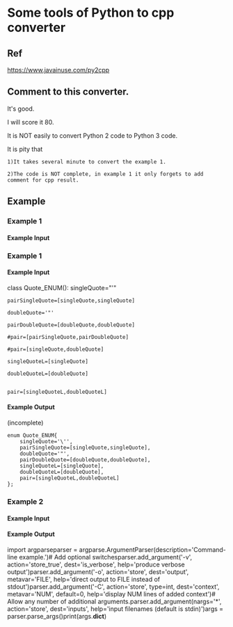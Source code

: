 # Some tools of Python to cpp converter
## Ref
https://www.javainuse.com/py2cpp

## Comment to this converter.
It's good.

I will score it 80.

It is NOT easily to convert Python 2 code to Python 3 code.

It is pity that
  
    1)It takes several minute to convert the example 1.
    
    2)The code is NOT complete, in example 1 it only forgets to add comment for cpp result.


## Example
### Example 1
#### Example Input 

### Example 1
#### Example Input 
class Quote_ENUM():
    singleQuote="'"
    
    pairSingleQuote=[singleQuote,singleQuote]
    
    doubleQuote='"'
    
    pairDoubleQuote=[doubleQuote,doubleQuote]
    
    #pair=[pairSingleQuote,pairDoubleQuote]
    
    #pair=[singleQuote,doubleQuote]
    
    singleQuoteL=[singleQuote]
    
    doubleQuoteL=[doubleQuote]
    
    
    pair=[singleQuoteL,doubleQuoteL]

#### Example Output

(incomplete)
    
    enum Quote_ENUM{
        singleQuote='\'',
        pairSingleQuote=[singleQuote,singleQuote],
        doubleQuote='"',
        pairDoubleQuote=[doubleQuote,doubleQuote],
        singleQuoteL=[singleQuote],
        doubleQuoteL=[doubleQuote],
        pair=[singleQuoteL,doubleQuoteL]
    };


### Example 2
#### Example Input 

#### Example Output
import argparseparser = argparse.ArgumentParser(description='Command-line example.')# Add optional switchesparser.add_argument('-v', action='store_true', dest='is_verbose',                    help='produce verbose output')parser.add_argument('-o', action='store', dest='output',                    metavar='FILE',                    help='direct output to FILE instead of stdout')parser.add_argument('-C', action='store', type=int, dest='context',                    metavar='NUM', default=0,                    help='display NUM lines of added context')# Allow any number of additional arguments.parser.add_argument(nargs='*', action='store', dest='inputs',                    help='input filenames (default is stdin)')args = parser.parse_args()print(args.__dict__)
